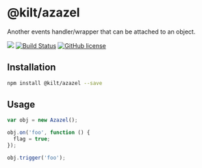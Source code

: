 # @kilt/azazel

Another events handler/wrapper that can be attached to an object.

[![](https://img.shields.io/npm/v/@kilt/azazel.svg)](https://www.npmjs.com/package/@kilt/azazel)
[![Build Status](https://travis-ci.org/kiltjs/azazel.svg?branch=master)](https://travis-ci.org/kiltjs/azazel)
[![GitHub license](https://img.shields.io/badge/license-MIT-blue.svg)](LICENSE)

Installation
------------
``` sh
npm install @kilt/azazel --save
```

Usage
-----
``` js
var obj = new Azazel();

obj.on('foo', function () {
  flag = true;
});

obj.trigger('foo');
```

